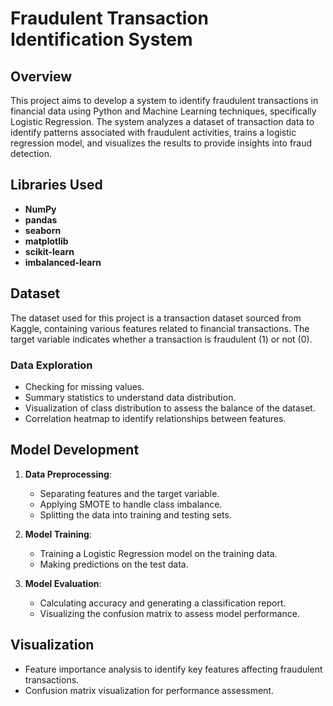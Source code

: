 # Fraudulent Transaction Identification System

## Overview

This project aims to develop a system to identify fraudulent transactions in financial data using Python and Machine Learning techniques, specifically Logistic Regression. The system analyzes a dataset of transaction data to identify patterns associated with fraudulent activities, trains a logistic regression model, and visualizes the results to provide insights into fraud detection.

## Libraries Used

- **NumPy**
- **pandas**
- **seaborn**
- **matplotlib**
- **scikit-learn**
- **imbalanced-learn**

## Dataset

The dataset used for this project is a transaction dataset sourced from Kaggle, containing various features related to financial transactions. The target variable indicates whether a transaction is fraudulent (1) or not (0).

### Data Exploration

- Checking for missing values.
- Summary statistics to understand data distribution.
- Visualization of class distribution to assess the balance of the dataset.
- Correlation heatmap to identify relationships between features.

## Model Development

1. **Data Preprocessing**:

   - Separating features and the target variable.
   - Applying SMOTE to handle class imbalance.
   - Splitting the data into training and testing sets.

2. **Model Training**:

   - Training a Logistic Regression model on the training data.
   - Making predictions on the test data.

3. **Model Evaluation**:
   - Calculating accuracy and generating a classification report.
   - Visualizing the confusion matrix to assess model performance.

## Visualization

- Feature importance analysis to identify key features affecting fraudulent transactions.
- Confusion matrix visualization for performance assessment.

